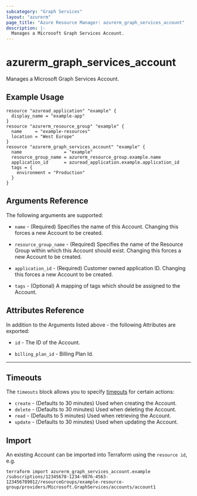 ```yaml
---
subcategory: "Graph Services"
layout: "azurerm"
page_title: "Azure Resource Manager: azurerm_graph_services_account"
description: |-
  Manages a Microsoft Graph Services Account.
---
```


# azurerm_graph_services_account

Manages a Microsoft Graph Services Account.

## Example Usage

```hcl
resource "azuread_application" "example" {
  display_name = "example-app"
}
resource "azurerm_resource_group" "example" {
  name     = "example-resources"
  location = "West Europe"
}
resource "azurerm_graph_services_account" "example" {
  name                = "example"
  resource_group_name = azurerm_resource_group.example.name
  application_id      = azuread_application.example.application_id
  tags = {
    environment = "Production"
  }
}
```

## Arguments Reference

The following arguments are supported:

* `name` - (Required) Specifies the name of this Account. Changing this forces a new Account to be created.

* `resource_group_name` - (Required) Specifies the name of the Resource Group within which this Account should exist. Changing this forces a new Account to be created.

* `application_id` - (Required) Customer owned application ID. Changing this forces a new Account to be created.

* `tags` - (Optional) A mapping of tags which should be assigned to the Account.

## Attributes Reference

In addition to the Arguments listed above - the following Attributes are exported:

* `id` - The ID of the Account.

* `billing_plan_id` - Billing Plan Id.

---

## Timeouts

The `timeouts` block allows you to specify [timeouts](https://www.terraform.io/docs/configuration/resources.html#timeouts) for certain actions:

* `create` - (Defaults to 30 minutes) Used when creating the Account.
* `delete` - (Defaults to 30 minutes) Used when deleting the Account.
* `read` - (Defaults to 5 minutes) Used when retrieving the Account.
* `update` - (Defaults to 30 minutes) Used when updating the Account.

## Import

An existing Account can be imported into Terraform using the `resource id`, e.g.

```shell
terraform import azurerm_graph_services_account.example /subscriptions/12345678-1234-9876-4563-123456789012/resourceGroups/example-resource-group/providers/Microsoft.GraphServices/accounts/account1
```
